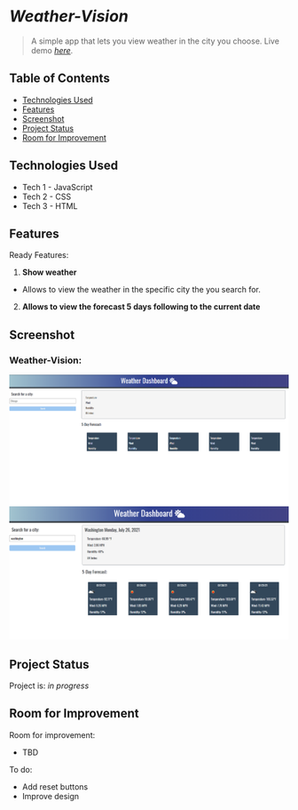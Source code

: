 # _Weather-Vision_
> A simple app that lets you view weather in the city you choose.
> Live demo [_here_](https://darolo13.github.io/Weather-Vision/). 

## Table of Contents
* [Technologies Used](#technologies-used)
* [Features](#features)
* [Screenshot](#screenshot)
* [Project Status](#project-status)
* [Room for Improvement](#room-for-improvement)

## Technologies Used
- Tech 1 - JavaScript
- Tech 2 - CSS
- Tech 3 - HTML


## Features
Ready Features:
1. **Show weather**
- Allows to view the weather in the specific city the you search for.
2. **Allows to view the forecast 5 days following to the current date**



## Screenshot
### Weather-Vision:
![Initial-display](./assets/screenshots/main.png)
![Initial-display](./assets/screenshots/2.png)

## Project Status
Project is: _in progress_


## Room for Improvement
Room for improvement:
- TBD

To do:
- Add reset buttons
- Improve design
